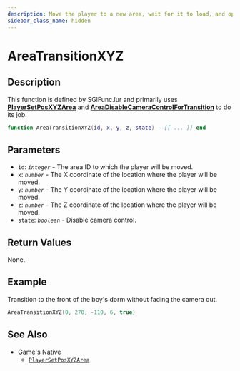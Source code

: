 ```yaml
---
description: Move the player to a new area, wait for it to load, and optionally opt out of camera fading.
sidebar_class_name: hidden
---
```


# AreaTransitionXYZ

## Description

This function is defined by SGlFunc.lur and primarily uses [**PlayerSetPosXYZArea**](https://bully-scripting.vercel.app/docs/game-reference/global-functions/PlayerSetPosXYZArea) and [**AreaDisableCameraControlForTransition**](https://bully-scripting.vercel.app/docs/game-reference/global-functions/AreaDisableCameraControlForTransition) to do its job.

```lua
function AreaTransitionXYZ(id, x, y, z, state) --[[ ... ]] end
```

## Parameters

- `id`: _`integer`_ - The area ID to which the player will be moved.
- `x`: _`number`_ - The X coordinate of the location where the player will be moved.
- `y`: _`number`_ - The Y coordinate of the location where the player will be moved.
- `z`: _`number`_ - The Z coordinate of the location where the player will be moved.
- `state`: _`boolean`_ - Disable camera control.

## Return Values

None.

## Example

Transition to the front of the boy's dorm without fading the camera out.

```lua
AreaTransitionXYZ(0, 270, -110, 6, true)
```

## See Also

- Game's Native
  - [`PlayerSetPosXYZArea`](https://bully-scripting.vercel.app/docs/game-reference/global-functions/PlayerSetPosXYZArea)
